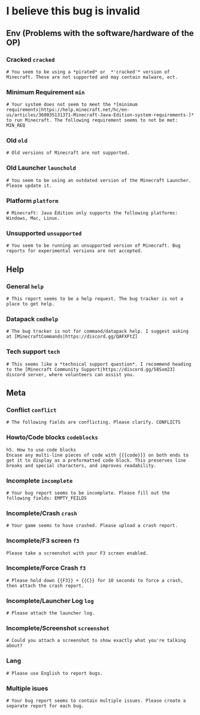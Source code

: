 # I believe this bug is invalid

## Env (Problems with the software/hardware of the OP)

### Cracked `cracked`

```none
# You seem to be using a *pirated* or  *'cracked'* version of Minecraft. These are not supported and may contain malware, ect.
```

### Minimum Requirement `min`

```none
# Your system does not seem to meet the *[minimum requirements|https://help.minecraft.net/hc/en-us/articles/360035131371-Minecraft-Java-Edition-system-requirements-]* to run Minecraft. The following requirement seems to not be met: MIN_REQ
```

### Old `old`

```none
# Old versions of Minecraft are not supported.
```

### Old Launcher `launchold`

```none
# You seem to be using an outdated version of the Minecraft Launcher. Please update it.
```

### Platform `platform`

```none
# Minecraft: Java Edition only supports the following platforms: Windows, Mac, Linux.
```

### Unsupported `unsupported`

```none
# You seem to be running an unsupported version of Minecraft. Bug reports for experimental versions are not accepted.
```

## Help

### General `help`

```none
# This report seems to be a help request. The bug tracker is not a place to get help.
```

### Datapack `cmdhelp`

```none
# The bug tracker is not for command/datapack help. I suggest asking at [MinecraftCommands|https://discord.gg/QAFXFtZ]
```

### Tech support `tech`

```none
# This seems like a *technical support question*. I recommend heading to the [Minecraft Community Support|https://discord.gg/58Sxm23] discord server, where volunteers can assist you.
```

## Meta

### Conflict `conflict`

```none
# The following fields are conflicting. Please clarify. CONFLICTS
```

### Howto/Code blocks `codeblocks`

```none
h5. How to use code blocks
Encase any multi-line pieces of code with {{{code}}} on both ends to get it to display as a preformatted code block. This preserves line breaks and special characters, and improves readability.
```

### Incomplete `incomplete`

```none
# Your bug report seems to be incomplete. Please fill out the following fields: EMPTY_FEILDS
```

### Incomplete/Crash `crash`

```none
# Your game seems to have crashed. Please upload a crash report.
```

### Incomplete/F3 screen `f3`

```none
Please take a screenshot with your F3 screen enabled.
```

### Incomplete/Force Crash `f3`

```none
# Please hold down {{F3}} + {{C}} for 10 seconds to force a crash, then attach the crash report.
```

### Incomplete/Launcher Log `log`

```none
# Please attach the launcher log.
```

### Incomplete/Screenshot `screenshot`

```none
# Could you attach a screenshot to show exactly what you're talking about?
```

### Lang

```none
# Please use English to report bugs.
```

### Multiple isues

```none
# Your bug report seems to contain multiple issues. Please create a separate report for each bug.
```